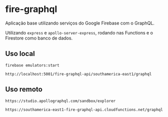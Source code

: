 # fire-graphql

Aplicação base utilizando serviços do Google Firebase com o GraphQL.

Utilizando `express` e `apollo-server-express`, rodando nas Functions e o Firestore como banco de dados.

## Uso local 

`firebase emulators:start`

`http://localhost:5001/fire-graphql-api/southamerica-east1/graphql`

## Uso remoto

`https://studio.apollographql.com/sandbox/explorer`

`https://southamerica-east1-fire-graphql-api.cloudfunctions.net/graphql`